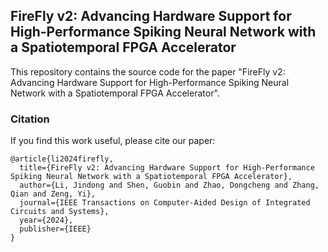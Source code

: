 ## FireFly v2: Advancing Hardware Support for High-Performance Spiking Neural Network with a Spatiotemporal FPGA Accelerator

This repository contains the source code for the paper "FireFly v2: Advancing Hardware Support for High-Performance Spiking Neural Network with a Spatiotemporal FPGA Accelerator".

### Citation

If you find this work useful, please cite our paper:

```
@article{li2024firefly,
  title={FireFly v2: Advancing Hardware Support for High-Performance Spiking Neural Network with a Spatiotemporal FPGA Accelerator},
  author={Li, Jindong and Shen, Guobin and Zhao, Dongcheng and Zhang, Qian and Zeng, Yi},
  journal={IEEE Transactions on Computer-Aided Design of Integrated Circuits and Systems},
  year={2024},
  publisher={IEEE}
}
```
